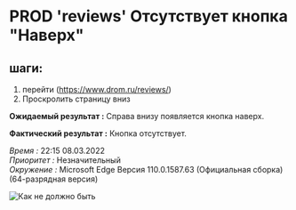 # PROD 'reviews' Отсутствует кнопка "Наверх"

## шаги:

1. перейти (https://www.drom.ru/reviews/)
2. Проскролить страницу вниз



__Ожидаемый результат :__ Справа внизу появляется кнопка наверх.

__Фактический результат :__ Кнопка отсутствует. 


_Время :_ 22:15 08.03.2022  
_Приоритет :_ Незначительный     
_Окружение :_ Microsoft Edge
Версия 110.0.1587.63 (Официальная сборка) (64-разрядная версия) 

![Как не должно быть](images/Don'tButtonUp.gif)     
